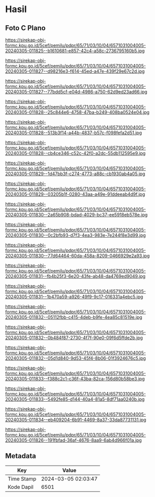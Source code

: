 # Hasil

## Foto C Plano

https://sirekap-obj-formc.kpu.go.id/5cef/pemilu/pdpr/65/71/03/10/04/6571031004005-20240305-011825--b1610681-e857-42c4-a58c-2736795160b5.jpg

https://sirekap-obj-formc.kpu.go.id/5cef/pemilu/pdpr/65/71/03/10/04/6571031004005-20240305-011827--d98216e3-f614-45ed-a47e-439f29e67c2d.jpg

https://sirekap-obj-formc.kpu.go.id/5cef/pemilu/pdpr/65/71/03/10/04/6571031004005-20240305-011827--77bdd5cf-e04d-4986-a750-62d9ed23ad66.jpg

https://sirekap-obj-formc.kpu.go.id/5cef/pemilu/pdpr/65/71/03/10/04/6571031004005-20240305-011828--25c844e6-4758-47ba-b249-408ba0524e04.jpg

https://sirekap-obj-formc.kpu.go.id/5cef/pemilu/pdpr/65/71/03/10/04/6571031004005-20240305-011828--513b3f14-a44b-4837-b57c-f098fefa2d51.jpg

https://sirekap-obj-formc.kpu.go.id/5cef/pemilu/pdpr/65/71/03/10/04/6571031004005-20240305-011828--cb4ce346-c52c-42f0-a2dc-55db112595e9.jpg

https://sirekap-obj-formc.kpu.go.id/5cef/pemilu/pdpr/65/71/03/10/04/6571031004005-20240305-011829--1d47bb3f-c274-4773-a88c-cb1930ab4a05.jpg

https://sirekap-obj-formc.kpu.go.id/5cef/pemilu/pdpr/65/71/03/10/04/6571031004005-20240305-011829--03205b1f-0280-43aa-a49e-91ddeeab4d9f.jpg

https://sirekap-obj-formc.kpu.go.id/5cef/pemilu/pdpr/65/71/03/10/04/6571031004005-20240305-011830--2a65b908-bdad-4029-bc37-ee5918eb578e.jpg

https://sirekap-obj-formc.kpu.go.id/5cef/pemilu/pdpr/65/71/03/10/04/6571031004005-20240305-011830--0c2bfb93-d7f3-4ea3-983e-7e244f8e3d99.jpg

https://sirekap-obj-formc.kpu.go.id/5cef/pemilu/pdpr/65/71/03/10/04/6571031004005-20240305-011830--77d64464-60da-458a-8209-0466929e2a93.jpg

https://sirekap-obj-formc.kpu.go.id/5cef/pemilu/pdpr/65/71/03/10/04/6571031004005-20240305-011831--fb4b25f3-6e20-43fe-ab48-da4769ed9049.jpg

https://sirekap-obj-formc.kpu.go.id/5cef/pemilu/pdpr/65/71/03/10/04/6571031004005-20240305-011831--1b470a59-a926-49f9-9c17-016331a4ebc5.jpg

https://sirekap-obj-formc.kpu.go.id/5cef/pemilu/pdpr/65/71/03/10/04/6571031004005-20240305-011832--05112fbb-c415-4deb-b9fe-4ea85c81519e.jpg

https://sirekap-obj-formc.kpu.go.id/5cef/pemilu/pdpr/65/71/03/10/04/6571031004005-20240305-011832--0b484f87-2730-4f7f-90e0-09f6d5ffde2b.jpg

https://sirekap-obj-formc.kpu.go.id/5cef/pemilu/pdpr/65/71/03/10/04/6571031004005-20240305-011832--05d1d840-9d53-45f4-8b06-01f3924676c5.jpg

https://sirekap-obj-formc.kpu.go.id/5cef/pemilu/pdpr/65/71/03/10/04/6571031004005-20240305-011833--f388c2c1-c36f-43ba-82ca-156d80b58be3.jpg

https://sirekap-obj-formc.kpu.go.id/5cef/pemilu/pdpr/65/71/03/10/04/6571031004005-20240305-011833--5492fe85-d144-40a4-81a5-8df71aa0240b.jpg

https://sirekap-obj-formc.kpu.go.id/5cef/pemilu/pdpr/65/71/03/10/04/6571031004005-20240305-011834--eb409204-6b91-4469-8a37-33da87731131.jpg

https://sirekap-obj-formc.kpu.go.id/5cef/pemilu/pdpr/65/71/03/10/04/6571031004005-20240305-011826--191fbfad-36af-4676-8aa9-6ab4d966f01a.jpg


## Metadata

| Key        | Value               |
| ---------- | ------------------- |
| Time Stamp | 2024-03-05 02:03:47 |
| Kode Dapil | 6501                |



